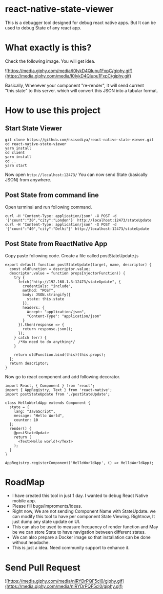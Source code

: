 # react-native-state-viewer
This is a debugger tool designed for debug react native apps. But It can be used to debug State of any react app.

# What exactly is this?

Check the following image. You will get idea.

![https://media.giphy.com/media/l0IykD4Qlupu1FxpC/giphy.gif](https://media.giphy.com/media/l0IykD4Qlupu1FxpC/giphy.gif)

Basically, Whenever your component "re-render", It will send current "this.state" to this server. which will convert this JSON into a tabular format.
# How to use this project
## Start State Viewer
```
git clone https://github.com/nsisodiya/react-native-state-viewer.git
cd react-native-state-viewer
yarn install
cd client
yarn install
cd ..
yarn start
```

Now open `http://localhost:12473/`
You can now send State (basically JSON) from anywhere.
## Post State from command line

Open terminal and run following command.
```
curl -H "Content-Type: application/json" -X POST -d '{"count":"30","city":"London"}' http://localhost:12473/stateUpdate
curl -H "Content-Type: application/json" -X POST -d '{"count":"40","city":"Delhi"}' http://localhost:12473/stateUpdate
```

## Post State from ReactNative App

Copy paste following code.
Create a file called postStateUpdate.js
```
export default function postStateUpdate(target, name, descriptor) {
  const oldFunction = descriptor.value;
  descriptor.value = function propsInjectorFunction() {
    try {
      fetch("http://192.168.1.3:12473/stateUpdate", {
        credentials: "include",
        method: "POST",
        body: JSON.stringify({
          state: this.state
        }),
        headers: {
          Accept: "application/json",
          "Content-Type": "application/json"
        }
      }).then(response => {
        return response.json();
      });
    } catch (err) {
      /*No need to do anything*/
    }

    return oldFunction.bind(this)(this.props);
  };
  return descriptor;
}
```

Now go to react component and add following decorator.

```
import React, { Component } from 'react';
import { AppRegistry, Text } from 'react-native';
import postStateUpdate from './postStateUpdate';

class HelloWorldApp extends Component {
  state = {
    lang: "JavaScript",
    message: "Hello World",
    counter: 10
  };
  render() {
    @postStateUpdate
    return (
      <Text>Hello world!</Text>
    );
  }
}

AppRegistry.registerComponent('HelloWorldApp', () => HelloWorldApp);
```

# RoadMap

* I have created this tool in just 1 day. I wanted to debug React Native mobile app.
* Please fill bugs/improments/ideas.
* Right now, We are not sending Component Name with StateUpdate. we can modify this tool to have per component State Viewing. Rightnow, It just dump any state update on UI.
* This can also be used to measure frequency of render function and May be we can store State to have navigation between different states.
* We can also prepare a Docker image so that installation can be done without headache.
* This is just a idea. Need community support to enhance it.

# Send Pull Request
![https://media.giphy.com/media/nlRYDrPQF5cI0/giphy.gif](https://media.giphy.com/media/nlRYDrPQF5cI0/giphy.gif)
